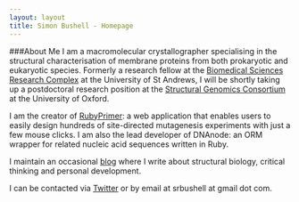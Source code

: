 ```yaml
---
layout: layout
title: Simon Bushell - Homepage
---
```


###About Me
I am a macromolecular crystallographer specialising in the structural characterisation of membrane proteins from both prokaryotic and eukaryotic species. Formerly a research fellow at the [Biomedical Sciences Research Complex](http://www.st-andrews.ac.uk/bsrc/) at the University of St Andrews, I will be shortly taking up a postdoctoral research position at the [Structural Genomics Consortium](http://www.thesgc.org) at the University of Oxford. 

I am the creator of [RubyPrimer](http://rubyprimer.herokuapp.com]): a web application that enables users to easily design hundreds of site-directed mutagenesis experiments with just a few mouse clicks. I am also the lead developer of DNAnode: an ORM wrapper for related nucleic acid sequences written in Ruby. 

I maintain an occasional [blog](/blog) where I write about structural biology, critical thinking and personal development. 

I can be contacted via [Twitter](http://www.twitter.com/DrSimonBushell) or by email at srbushell at gmail dot com. 